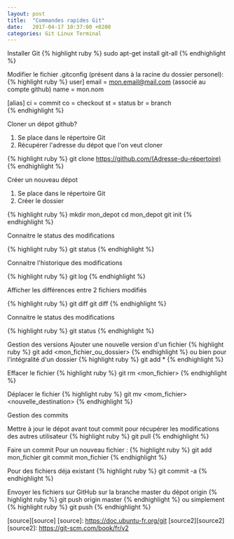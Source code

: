 ```yaml
---
layout: post
title:  "Commandes rapides Git"
date:   2017-04-17 10:37:00 +0200
categories: Git Linux Terminal 
---
```


Installer Git
{% highlight ruby %}
sudo apt-get install git-all
{% endhighlight %}

Modifier le fichier .gitconfig (présent dans à la racine du dossier personel):
{% highlight ruby %}
user] 
    email = mon.email@mail.com (associé au compte github)
    name = mon.nom 

 [alias] 
    ci = commit 
    co = checkout 
    st = status 
    br = branch  
{% endhighlight %}


Cloner un dépot github?

1. Se place dans le répertoire Git
2. Récupérer l'adresse du dépot que l'on veut cloner

{% highlight ruby %}
git clone https://github.com/(Adresse-du-répertoire)
{% endhighlight %}


Créer un nouveau dépot

1. Se place dans le répertoire Git
2. Créer le dossier

{% highlight ruby %}
mkdir mon_depot
cd mon_depot
git init
{% endhighlight %}




Connaitre le status des modifications

{% highlight ruby %}
git status
{% endhighlight %}

Connaitre l'historique des modifications

{% highlight ruby %}
git log
{% endhighlight %}


Afficher les différences entre 2 fichiers modifiés

{% highlight ruby %}
git diff
git diff <commit1> <commit2>
{% endhighlight %}

Connaitre le status des modifications

{% highlight ruby %}
git status
{% endhighlight %}

Gestion des versions
Ajouter une nouvelle version d'un fichier
{% highlight ruby %}
git add <mon_fichier_ou_dossier>
{% endhighlight %}
ou bien pour l'intégralité d'un dossier
{% highlight ruby %}
git add *
{% endhighlight %}

Effacer le fichier
{% highlight ruby %}
git rm <mon_fichier>
{% endhighlight %}


Déplacer le fichier
{% highlight ruby %}
git mv <mom_fichier> <nouvelle_destination>
{% endhighlight %}

Gestion des commits

Mettre à jour le dépot avant tout commit pour récupérer les modifications des autres utilisateur
{% highlight ruby %}
git pull
{% endhighlight %}

Faire un commit
Pour un nouveau fichier :
{% highlight ruby %}
git add mon_fichier
git commit mon_fichier
{% endhighlight %}

Pour des fichiers déja existant
{% highlight ruby %}
git commit -a
{% endhighlight %}

Envoyer les fichiers sur GitHub sur la branche master du dépot origin
{% highlight ruby %}
git push origin master
{% endhighlight %}
ou simplement
{% highlight ruby %}
git push 
{% endhighlight %}




[source][source]
[source]: https://doc.ubuntu-fr.org/git
[source2][source2]
[source2]: https://git-scm.com/book/fr/v2

